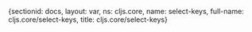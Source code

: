 {sectionid: docs, layout: var, ns: cljs.core, name: select-keys, full-name: cljs.core/select-keys,
  title: cljs.core/select-keys}
